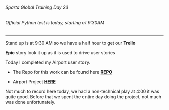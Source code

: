 ###### Sparta Global Training Day 23
###### Official Python test is today, starting at 9:30AM
___

Stand up is at 9:30 AM so we have a half hour to get our **Trello**

**Epic** story look it up as it is used to drive user stories

Today I completed my Airport user story.

* The Repo for this work can be found here [**REPO**](https://github.com/JohnByrneJames/Airport_Project)

* Airport Project [**HERE**](https://trello.com/b/3BQkzYtl/airport-project)

Not much to record here today, we had a non-technical play at 4:00 it was quite good. Before that we
spent the entire day doing the project, not much was done unfortunately.